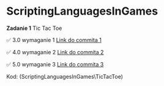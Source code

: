 # ScriptingLanguagesInGames

**Zadanie 1** Tic Tac Toe

:white_check_mark: 3.0 wymaganie 1 [Link do commita 1](https://github.com/starowicz727/ScriptingLanguagesInGames/commit/25490847f223a4f83adcecd778cf484c4917a3ae)

:white_check_mark: 4.0 wymaganie 2 [Link do commita 2](https://github.com/starowicz727/ScriptingLanguagesInGames/commit/086df4db37ef38776284554ed6bf2647ba591e8c)

:white_check_mark: 5.0 wymaganie 3 [Link do commita 3](https://github.com/starowicz727/ScriptingLanguagesInGames/commit/9458bd9b7c2b3136fa1c254d80606baa6d45eaf0)

Kod: (ScriptingLanguagesInGames\TicTacToe)
 
